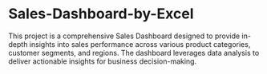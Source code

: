 # Sales-Dashboard-by-Excel
This project is a comprehensive Sales Dashboard designed to provide in-depth insights into sales performance across various product categories, customer segments, and regions. The dashboard leverages data analysis to deliver actionable insights for business decision-making.
